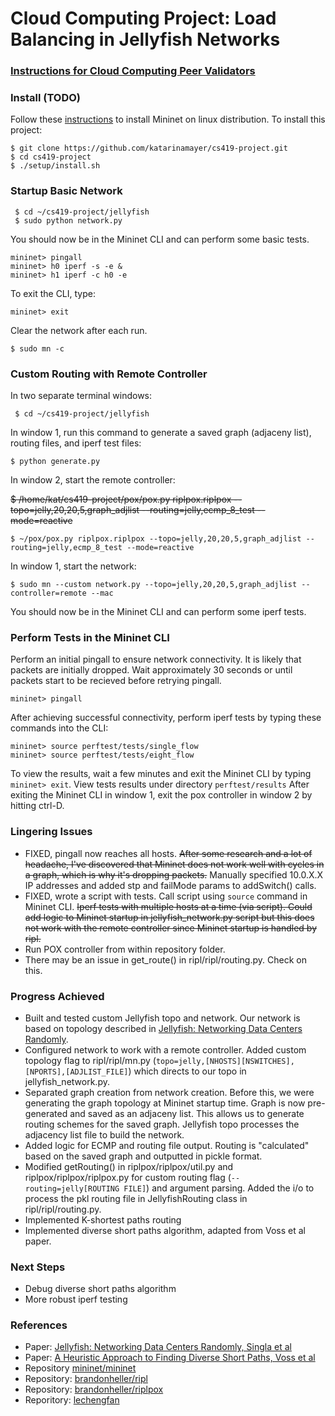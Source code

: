 # Cloud Computing Project: Load Balancing in Jellyfish Networks


### [Instructions for Cloud Computing Peer Validators](https://docs.google.com/document/d/1gw0bQXfTPnE98h_51koCD04AAzTgu5nammc-pARR2Jw/edit?usp=sharing)

### Install (TODO)
Follow these [instructions](http://mininet.org/download/#option-2-native-installation-from-source) to install Mininet on linux distribution. To install this project:
``` code
$ git clone https://github.com/katarinamayer/cs419-project.git
$ cd cs419-project
$ ./setup/install.sh 
```

### Startup Basic Network
``` code
 $ cd ~/cs419-project/jellyfish
 $ sudo python network.py
 ```
You should now be in the Mininet CLI and can perform some basic tests.

``` code
mininet> pingall
mininet> h0 iperf -s -e &
mininet> h1 iperf -c h0 -e
```
To exit the CLI, type:
``` code
mininet> exit

```
Clear the network after each run. 
``` code
$ sudo mn -c
```

### Custom Routing with Remote Controller

In two separate terminal windows:
``` code
 $ cd ~/cs419-project/jellyfish
 ```
In window 1, run this command to generate a saved graph (adjaceny list), routing files, and iperf test files:
``` code
$ python generate.py
```
In window 2, start the remote controller:

~~$ /home/kat/cs419-project/pox/pox.py riplpox.riplpox --topo=jelly,20,20,5,graph_adjlist --routing=jelly,ecmp_8_test --mode=reactive~~
``` code
$ ~/pox/pox.py riplpox.riplpox --topo=jelly,20,20,5,graph_adjlist --routing=jelly,ecmp_8_test --mode=reactive
```

In window 1, start the network:
``` code
$ sudo mn --custom network.py --topo=jelly,20,20,5,graph_adjlist --controller=remote --mac
```

You should now be in the Mininet CLI and can perform some iperf tests.

### Perform Tests in the Mininet CLI

Perform an initial pingall to ensure network connectivity. It is likely that packets are initially dropped. Wait approximately 30 seconds or until packets start to be recieved before retrying pingall.
``` code
mininet> pingall
```

After achieving successful connectivity, perform iperf tests by typing these commands into the CLI:
``` code
mininet> source perftest/tests/single_flow
mininet> source perftest/tests/eight_flow
```

To view the results, wait a few minutes and exit the Mininet CLI by typing ``` mininet> exit ```. View tests results under directory ``` perftest/results ``` After exiting the Mininet CLI in window 1, exit the pox controller in window 2 by hitting ctrl-D.



### Lingering Issues
- FIXED, pingall now reaches all hosts. ~~After some research and a lot of headache, I've discovered that Mininet does not work well with cycles in a graph, which is why it's dropping packets.~~ Manually specified 10.0.X.X IP addresses and added stp and failMode params to addSwitch() calls.
- FIXED, wrote a script with tests. Call script using ``` source ``` command in Mininet CLI. ~~Iperf tests with multiple hosts at a time (via script). Could add logic to Mininet startup in jellyfish_network.py script but this does not work with the remote controller since Mininet startup is handled by ripl.~~
- Run POX controller from within repository folder.
- There may be an issue in get_route() in ripl/ripl/routing.py. Check on this.

### Progress Achieved
- Built and tested custom Jellyfish topo and network. Our network is based on topology described in [Jellyfish: Networking Data Centers Randomly](https://www.usenix.org/system/files/conference/nsdi12/nsdi12-final82.pdf).
- Configured network to work with a remote controller. Added custom topology flag to ripl/ripl/mn.py (``` topo=jelly,[NHOSTS][NSWITCHES],[NPORTS],[ADJLIST_FILE] ```) which directs to our topo in jellyfish_network.py.
- Separated graph creation from network creation. Before this, we were generating the graph topology at Mininet startup time. Graph is now pre-generated and saved as an adjaceny list. This allows us to generate routing schemes for the saved graph. Jellyfish topo processes the adjacency list file to build the network.
- Added logic for ECMP and routing file output. Routing is "calculated" based on the saved graph and outputted in pickle format.
- Modified getRouting() in riplpox/riplpox/util.py and riplpox/riplpox/riplpox.py for custom routing flag (```--routing=jelly[ROUTING FILE]```) and argument parsing. Added the i/o to process the pkl routing file in JellyfishRouting class in ripl/ripl/routing.py.
- Implemented K-shortest paths routing
- Implemented diverse short paths algorithm, adapted from Voss et al paper.

### Next Steps
- Debug diverse short paths algorithm
- More robust iperf testing


### References
- Paper: [Jellyfish: Networking Data Centers Randomly, Singla et al](https://www.usenix.org/system/files/conference/nsdi12/nsdi12-final82.pdf)
- Paper: [A Heuristic Approach to Finding Diverse Short Paths, Voss et al](https://ieeexplore.ieee.org/stamp/stamp.jsp?tp=&arnumber=7139774)
- Repository [mininet/mininet](https://github.com/mininet/mininet)
- Repository: [brandonheller/ripl](https://github.com/brandonheller/ripl)
- Repository: [brandonheller/riplpox](https://github.com/brandonheller/riplpox)
- Reporitory: [lechengfan](https://github.com/lechengfan/cs244-assignment2/tree/f4f0f06fbb939a8a3bb9a10bd3446363f53bf6b2)
